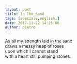 ```yaml
---
layout: post
title: In The Sand
tags: [speciale,english,]
date: 2017-11-22 14:25:00
author: pietro
---
```

As all my strength laid in the sand<br/>draws a messy heap of roses<br/>upon which I cannot stand<br/>with a heart still pumping stones.
